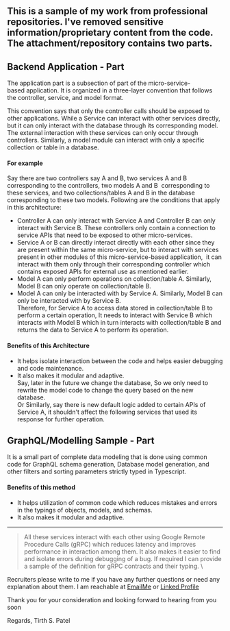 This is a sample of my work from professional repositories. I've removed sensitive information/proprietary content from the code. The attachment/repository contains two parts.
------------------------------------------------------------------------------------------------------------------------------------------------------------------------------------------------------------------------------------------------------------------------------------------------------------------------------------
## Backend Application - Part

The application part is a subsection of part of the micro-service-based application. It is organized in a three-layer convention that follows the controller, service, and model format.

This convention says that only the controller calls should be exposed to other applications. While a Service can interact with other services directly, but it can only interact with the database through its corresponding model. The external interaction with these services can only occur through controllers. Similarly, a model module can interact with only a specific collection or table in a database.

#### For example

Say there are two controllers say A and B, two services A and B corresponding to the controllers, two models A and B  corresponding to these services, and two collections/tables A and B in the database corresponding to these two models. Following are the conditions that apply in this architecture:

* Controller A can only interact with Service A and Controller B can only interact with Service B. These controllers only contain a connection to service APIs that need to be exposed to other micro-services.
* Service A or B can directly interact directly with each other since they are present within the same micro-service, but to interact with services present in other modules of this micro-service-based application,  it can interact with them only through their corresponding controller which contains exposed APIs for external use as mentioned earlier.
* Model A can only perform operations on collection/table A. Similarly, Model B can only operate on collection/table B.
* Model A can only be interacted with by Service A. Similarly, Model B can only be interacted with by Service B.\
Therefore, for Service A to access data stored in collection/table B to perform a certain operation, It needs to interact with Service B which interacts with Model B which in turn interacts with collection/table B and returns the data to Service A to perform its operation.

#### Benefits of this Architecture

* It helps isolate interaction between the code and helps easier debugging and code maintenance. 
* It also makes it modular and adaptive.\
Say, later in the future we change the database, So we only need to rewrite the model code to change the query based on the new database.\
Or Similarly, say there is new default logic added to certain APIs of Service A, it shouldn't affect the following services that used its response for further operation.

## GraphQL/Modelling Sample - Part

It is a small part of complete data modeling that is done using common code for GraphQL schema generation, Database model generation, and other filters and sorting parameters strictly typed in Typescript.

#### Benefits of this method

* It helps utilization of common code which reduces mistakes and errors in the typings of objects, models, and schemas.
* It also makes it modular and adaptive.

------------------------------------------------------------------------------------------------------------------------------------------------------------------------------------------------------------------------------------------------------------------------------------------------------------------------------------

> All these services interact with each other using Google Remote Procedure Calls (gRPC) which reduces latency and improves performance in interaction among them. It also makes it easier to find and isolate errors during debugging of a bug. If required I can provide a sample of the definition for gRPC contracts and their typing. \

Recruiters please write to me if you have any further questions or need any explanation about them.
I am reachable at [EmailMe](mailto:pateltirth001@gmail.com) or [Linked Profile](https://www.linkedin.com/in/pateltirth001)

Thank you for your consideration and looking forward to hearing from you soon

Regards,
Tirth S. Patel
